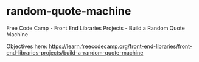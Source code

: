 # random-quote-machine
Free Code Camp - Front End Libraries Projects - Build a Random Quote Machine

Objectives here: https://learn.freecodecamp.org/front-end-libraries/front-end-libraries-projects/build-a-random-quote-machine